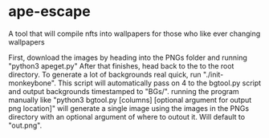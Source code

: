 # ape-escape
A tool that will compile nfts into wallpapers for those who like ever changing wallpapers

First, download the images by heading into the PNGs folder and running "python3 apeget.py"
After that finishes, head back to the to the root directory. 
To generate a lot of backgrounds real quick, run "./init-monkeybone".
This script will automatically pass on 4 to the bgtool.py script and output backgrounds timestamped to "BGs/".
running the program manually like "python3 bgtool.py [columns] [optional argument for output png location]" will generate a single image using the images in the PNGs directory with an optional argument of where to outout it. Will default to "out.png".

